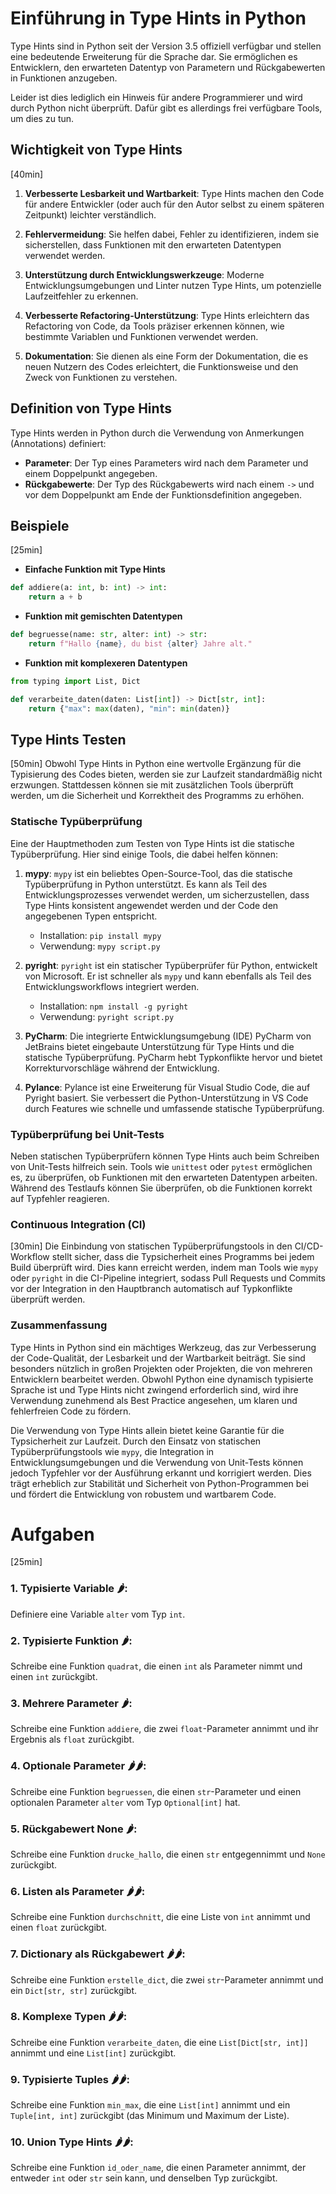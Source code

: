 # Einführung in Type Hints in Python

Type Hints sind in Python seit der Version 3.5 offiziell verfügbar und stellen eine bedeutende Erweiterung für die
Sprache dar. Sie ermöglichen es Entwicklern, den erwarteten Datentyp von Parametern und Rückgabewerten in Funktionen
anzugeben. 

Leider ist dies lediglich ein Hinweis für andere Programmierer und wird durch Python nicht überprüft. Dafür
gibt es allerdings frei verfügbare Tools, um dies zu tun.

## Wichtigkeit von Type Hints
[40min]

1. **Verbesserte Lesbarkeit und Wartbarkeit**: Type Hints machen den Code für andere Entwickler (oder auch für den Autor
   selbst zu einem späteren Zeitpunkt) leichter verständlich.

2. **Fehlervermeidung**: Sie helfen dabei, Fehler zu identifizieren, indem sie sicherstellen, dass Funktionen mit den
   erwarteten Datentypen verwendet werden.

3. **Unterstützung durch Entwicklungswerkzeuge**: Moderne Entwicklungsumgebungen und Linter nutzen Type Hints, um
   potenzielle Laufzeitfehler zu erkennen.

4. **Verbesserte Refactoring-Unterstützung**: Type Hints erleichtern das Refactoring von Code, da Tools präziser
   erkennen können, wie bestimmte Variablen und Funktionen verwendet werden.

5. **Dokumentation**: Sie dienen als eine Form der Dokumentation, die es neuen Nutzern des Codes erleichtert, die
   Funktionsweise und den Zweck von Funktionen zu verstehen.

## Definition von Type Hints

Type Hints werden in Python durch die Verwendung von Anmerkungen (Annotations) definiert:

- **Parameter**: Der Typ eines Parameters wird nach dem Parameter und einem Doppelpunkt angegeben.
- **Rückgabewerte**: Der Typ des Rückgabewerts wird nach einem `->` und vor dem Doppelpunkt am Ende der
  Funktionsdefinition angegeben.

## Beispiele
[25min]

- **Einfache Funktion mit Type Hints**
```python
def addiere(a: int, b: int) -> int:
    return a + b
```

- **Funktion mit gemischten Datentypen**
```python
def begruesse(name: str, alter: int) -> str:
    return f"Hallo {name}, du bist {alter} Jahre alt."
```

- **Funktion mit komplexeren Datentypen**
```python
from typing import List, Dict

def verarbeite_daten(daten: List[int]) -> Dict[str, int]:
    return {"max": max(daten), "min": min(daten)}
```

## Type Hints Testen
[50min]
Obwohl Type Hints in Python eine wertvolle Ergänzung für die Typisierung des Codes bieten, werden sie zur Laufzeit
standardmäßig nicht erzwungen. Stattdessen können sie mit zusätzlichen Tools überprüft werden, um die Sicherheit und
Korrektheit des Programms zu erhöhen.

### Statische Typüberprüfung

Eine der Hauptmethoden zum Testen von Type Hints ist die statische Typüberprüfung. Hier sind einige Tools, die dabei
helfen können:

1. **mypy**: `mypy` ist ein beliebtes Open-Source-Tool, das die statische Typüberprüfung in Python unterstützt. Es kann
   als Teil des Entwicklungsprozesses verwendet werden, um sicherzustellen, dass Type Hints konsistent angewendet werden
   und der Code den angegebenen Typen entspricht.

    - Installation: `pip install mypy`
    - Verwendung: `mypy script.py`

2. **pyright**: `pyright` ist ein statischer Typüberprüfer für Python, entwickelt von Microsoft. Er ist schneller
   als `mypy` und kann ebenfalls als Teil des Entwicklungsworkflows integriert werden.

    - Installation: `npm install -g pyright`
    - Verwendung: `pyright script.py`

3. **PyCharm**: Die integrierte Entwicklungsumgebung (IDE) PyCharm von JetBrains bietet eingebaute Unterstützung für
   Type Hints und die statische Typüberprüfung. PyCharm hebt Typkonflikte hervor und bietet Korrekturvorschläge während
   der Entwicklung.

4. **Pylance**: Pylance ist eine Erweiterung für Visual Studio Code, die auf Pyright basiert. Sie verbessert die
   Python-Unterstützung in VS Code durch Features wie schnelle und umfassende statische Typüberprüfung.

### Typüberprüfung bei Unit-Tests

Neben statischen Typüberprüfern können Type Hints auch beim Schreiben von Unit-Tests hilfreich sein. Tools
wie `unittest` oder `pytest` ermöglichen es, zu überprüfen, ob Funktionen mit den erwarteten Datentypen arbeiten.
Während des Testlaufs können Sie überprüfen, ob die Funktionen korrekt auf Typfehler reagieren.

### Continuous Integration (CI)
[30min]
Die Einbindung von statischen Typüberprüfungstools in den CI/CD-Workflow stellt sicher, dass die Typsicherheit eines
Programms bei jedem Build überprüft wird. Dies kann erreicht werden, indem man Tools wie `mypy` oder `pyright` in die
CI-Pipeline integriert, sodass Pull Requests und Commits vor der Integration in den Hauptbranch automatisch auf
Typkonflikte überprüft werden.

### Zusammenfassung

Type Hints in Python sind ein mächtiges Werkzeug, das zur Verbesserung der Code-Qualität, der Lesbarkeit und der
Wartbarkeit beiträgt. Sie sind besonders nützlich in großen Projekten oder Projekten, die von mehreren Entwicklern
bearbeitet werden. Obwohl Python eine dynamisch typisierte Sprache ist und Type Hints nicht zwingend erforderlich sind,
wird ihre Verwendung zunehmend als Best Practice angesehen, um klaren und fehlerfreien Code zu fördern.

Die Verwendung von Type Hints allein bietet keine Garantie für die Typsicherheit zur Laufzeit. Durch den Einsatz von
statischen Typüberprüfungstools wie `mypy`, die Integration in Entwicklungsumgebungen und die Verwendung von Unit-Tests
können jedoch Typfehler vor der Ausführung erkannt und korrigiert werden. Dies trägt erheblich zur Stabilität und
Sicherheit von Python-Programmen bei und fördert die Entwicklung von robustem und wartbarem Code.

# Aufgaben
[25min]

### 1. **Typisierte Variable** 🌶️: 
Definiere eine Variable `alter` vom Typ `int`.

### 2. **Typisierte Funktion** 🌶️: 
Schreibe eine Funktion `quadrat`, die einen `int` als Parameter nimmt und einen `int`
   zurückgibt.

### 3. **Mehrere Parameter** 🌶️: 
Schreibe eine Funktion `addiere`, die zwei `float`-Parameter annimmt und ihr Ergebnis
   als `float` zurückgibt.

### 4. **Optionale Parameter** 🌶️🌶️: 
Schreibe eine Funktion `begruessen`, die einen `str`-Parameter und einen optionalen
   Parameter `alter` vom Typ `Optional[int]` hat.

### 5. **Rückgabewert None** 🌶️: 
Schreibe eine Funktion `drucke_hallo`, die einen `str` entgegennimmt und `None` zurückgibt.

### 6. **Listen als Parameter** 🌶️🌶️: 
Schreibe eine Funktion `durchschnitt`, die eine Liste von `int` annimmt und einen `float`
   zurückgibt.

### 7. **Dictionary als Rückgabewert** 🌶️🌶️: 
Schreibe eine Funktion `erstelle_dict`, die zwei `str`-Parameter annimmt und
   ein `Dict[str, str]` zurückgibt.

### 8. **Komplexe Typen** 🌶️🌶️: 
Schreibe eine Funktion `verarbeite_daten`, die eine `List[Dict[str, int]]` annimmt und
   eine `List[int]` zurückgibt.

### 9. **Typisierte Tuples** 🌶️🌶️: 
Schreibe eine Funktion `min_max`, die eine `List[int]` annimmt und ein `Tuple[int, int]`
   zurückgibt (das Minimum und Maximum der Liste).

### 10. **Union Type Hints** 🌶️🌶️: 
Schreibe eine Funktion `id_oder_name`, die einen Parameter annimmt, der entweder `int`
    oder `str` sein kann, und denselben Typ zurückgibt.



